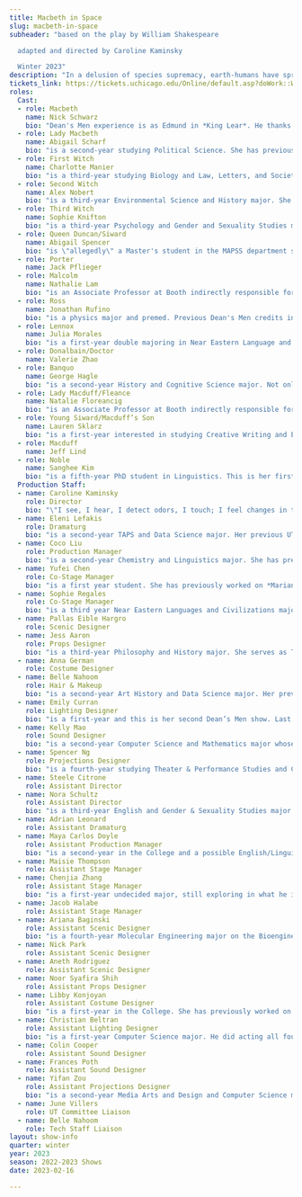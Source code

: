 ```yaml
---
title: Macbeth in Space
slug: macbeth-in-space
subheader: "based on the play by William Shakespeare

  adapted and directed by Caroline Kaminsky

  Winter 2023"
description: "In a delusion of species supremacy, earth-humans have spread their reign through the galaxy. While the conquerors play their power-games, the aliens of colonized Planet Inverness seek revenge on humankind. Are the Macbeths slowly poisoned to madness by their own ambition, or by a mysterious energy native to the planet?"
tickets_link: https://tickets.uchicago.edu/Online/default.asp?doWork::WScontent::loadArticle=Load&BOparam::WScontent::loadArticle::article_id=B6DFE9CA-A9C7-4F3C-B6C2-675BDB1C17CC
roles:
  Cast:
  - role: Macbeth
    name: Nick Schwarz
    bio: "Dean's Men experience is as Edmund in *King Lear*. He thanks you for coming to the show."
  - role: Lady Macbeth
    name: Abigail Scharf
    bio: "is a second-year studying Political Science. She has previously been Gloucester in *King Lear*, and Marian/Robin Hood in *Marian, or the True Tale of Robin Hood*."
  - role: First Witch
    name: Charlotte Manier
    bio: "is a third-year studying Biology and Law, Letters, and Society. She was previously in the Dean’s Men production of *Romeo & Juliet* as the Nurse. Looking forward, she is very excited to be a co-director for the Dean’s Men’s next production, *Twelfth Night*. Though she’ll definitely miss being a little creature with her weird sisters when this production is over. Heeheehoohoo"
  - role: Second Witch
    name: Alex Nobert
    bio: "is a third-year Environmental Science and History major. She has previously acted in *Romeo & Juliet* (Mercutio), *King Lear* (Regan), *The Heirs* (Aveline) and *Original Sin* (ensemble member), as well as Hyde Park Community Players’ *Much Ado About Nothing* (Don John). When she is not crouching on stage, she is trying her best to promote sustainability on campus (please please sign up for the subsidized off campus composting program!! Ask me about it, I’ll send you the link!). She is so grateful to be a part of this incredible cast and crew. And lastly, hee hee hoo hoo."
  - role: Third Witch
    name: Sophie Knifton
    bio: "is a third-year Psychology and Gender and Sexuality Studies major. She was most recently seen in the Dean's Men's production of *Love's Labour's Lost* (Jaquenetta/Maria). Her other Shakespeare experience includes *Hamlet* (Hamlet) and *A Midsummer Night's Dream* (Titania). She currently serves as the social chair for the Dean's Men board. She hopes you enjoy the show!"
  - role: Queen Duncan/Siward
    name: Abigail Spencer
    bio: "is \"allegedly\" a Master's student in the MAPSS department studying Psychology (we have not confirmed this department exists). Abigail claims to have \"received a BS in Sociology and a BA in Forensic Psychology\" (needs citation). Abigail dedicates this performance to \"Precious and Peach cat\" (these cats are real but we are still investigating how they are connected to Abigail.) [This bio is awaiting review from our team of fact checkers]."
  - role: Porter
    name: Jack Pflieger
  - role: Malcolm
    name: Nathalie Lam
    bio: "is an Associate Professor at Booth indirectly responsible for the latest Nobel Prize in Economics (she has been to a physical bank). You might recognise her from her work on 90 Day Fiancee and the moon landing hoax. Over winter break, Nathalie finally won her custody battle over her children (yay!)."
  - role: Ross
    name: Jonathan Rufino
    bio: "is a physics major and premed. Previous Dean's Men credits include  Autumn 2022's *Romeo & Juliet* (Capulet), Spring 2022's *King Lear* (King Lear), Autumn 2021's *Love's Labours Lost* (Ferdinand), Spring 2019's *Twelfth Night* (Sir Andrew Aguecheek), and Winter 2019's *Macbeth* (Macduff)."
  - role: Lennox
    name: Julia Morales
    bio: "is a first-year double majoring in Near Eastern Language and Culture with a focus on Ancient Egypt, and History with a focus on the Ancient Mediterranean. She has previously worked on *Marian, or the True Tale of Robin Hood* (Lucy), and *Arms and the Man* (Louka). Offstage, she enjoys singing, cross-stitching, fashion design, and  exercising. She hopes you enjoy the show!"
  - role: Donalbain/Doctor
    name: Valerie Zhao
  - role: Banquo
    name: George Hagle
    bio: "is a second-year History and Cognitive Science major. Not only is this his Dean's Men debut, but it's also his first UT performance."
  - role: Lady Macduff/Fleance
    name: Natalie Floreancig
    bio: "is an Associate Professor at Booth indirectly responsible for the latest Nobel Prize in Physics (she has been to a physical lab). You might recognize her from her work on 90 Day Fiancee with her now ex, who is also in this production, and the moon landing hoax. Over winter break, Natalie unfortunately lost her custody battle over her name and her children :( "
  - role: Young Siward/Macduff’s Son
    name: Lauren Sklarz
    bio: "is a first-year interested in studying Creative Writing and Economics. *Macbeth in Space* is her first show with UT and the Dean's Men and she’s so excited to be a part of the cast!"
  - role: Macduff
    name: Jeff Lind
  - role: Noble
    name: Sanghee Kim
    bio: "is a fifth-year PhD student in Linguistics. This is her first time performing in Chicago, and she's really grateful to have been able to be part of the production with a lot of amazing people."
  Production Staff:
  - name: Caroline Kaminsky
    role: Director
    bio: "\"I see, I hear, I detect odors, I touch; I feel changes in temperature, taste. I sense the passage of time. I may take emotive samples. Ahhhhh! I am happy. You see, Gurney, Namri? There's no mystery about a human life. It's not a problem to be solved, but a reality to be experienced.\" - Leto Atreides II"
  - name: Eleni Lefakis
    role: Dramaturg
    bio: "is a second-year TAPS and Data Science major. Her previous UT mainstage credits are *The Heirs* (Stage Manager), *The Trail to Oregon!* (Assistant Director/Dramaturg), *Romeo & Juliet* (Co-Production Manager), and *Marian, or the True Tale of Robin Hood* (Dramaturg/Assistant Director). She is also currently working on *Be More Chill* (Co-Director), going up 6th Week Spring in Theater West and *Twelfth Night* (Production Manager), going up 7th Week Spring in the Hutch Courtyard! She is happy to see this insane production come to life and thankful for the opportunity to stay involved with the Dean’s Men and return to her dramaturgical roots with a Shakespeare production."
  - name: Coco Liu
    role: Production Manager
    bio: "is a second-year Chemistry and Linguistics major. She has previously worked on *Love's Labour's Lost* (Assistant Stage Manager), *The Light* (Stage Manager), *King Lear* (Co-Stage Manager), *Romeo & Juliet* (Co-Production Manager), and in the upcoming *The Laramie Project* (Stage Management Collective™). She will come up with a fun fact in a future bio when she's not spending all her evenings in either rehearsals or performances."
  - name: Yufei Chen
    role: Co-Stage Manager
    bio: "is a first year student. She has previously worked on *Marian, or the True Tale of Robin Hood* in Autumn 2022 (Assistant Stage Manager). She wants to say thank you to all cast and crew, but particularly the amazing SM team!"
  - name: Sophie Regales
    role: Co-Stage Manager
    bio: "is a third year Near Eastern Languages and Civilizations major. She has previously worked on *Romeo & Juliet* (Assistant Stage Manager). She would like to thank the cast and crew for all of their hard work and everyone who came! She would also particularly like to thank the amazing SM Team (especially her co-SM Yufei who is the only reason she survived this process 💖"
  - name: Pallas Eible Hargro
    role: Scenic Designer
  - name: Jess Aaron
    role: Props Designer
    bio: "is a third-year Philosophy and History major. She serves as Treasurer of the Dean’s Men Board, the Social Chair of her dance group Rhythmic Bodies in Motion, and Orientation Student Director for UChicago's Orientation Team. Jess also works as a research assistant on a project about planetary epistemology in science fiction pulp magazines."
  - name: Anna German
    role: Costume Designer
  - name: Belle Nahoom
    role: Hair & Makeup
    bio: "is a second-year Art History and Data Science major. Her previous theatre credits with UT include *The Heirs* (ASM), *Marian* (ASM), *The Intruder* Workshop (Costume Designer), *Scientific Method* (Costume Designer), the *Queen of Spades* Workshop (SM & PM), and the B.A. Thesis, *Yivdak* (Jared). She is also involved with the Commedia Dell’Arte improv troupe on campus."
  - name: Emily Curran
    role: Lighting Designer
    bio: "is a first-year and this is her second Dean’s Men show. Last quarter she worked on *Romeo & Juliet* (Assistant Lighting Designer) and she is looking forward to continuing sitting behind the tech table and hitting buttons."
  - name: Kelly Mao
    role: Sound Designer
    bio: "is a second-year Computer Science and Mathematics major whose previous UT/Dean's Men credits include *Romeo & Juliet* (Asst. Sound Designer), *King Lear* (Co-Stage Manager), and *Love's Labour's Lost* (Asst. Stage Manager). She enjoys deep conversations and long walks on the beach at sunset."
  - name: Spencer Ng
    role: Projections Designer
    bio: "is a fourth-year studying Theater & Performance Studies and Computer Science. He serves as the UT Committee Chair, and his credits include *The Intruder* (Projections Designer), *King Lear* (Production Manager), *Love's Labour's Lost* (Stage Manager), and *My H8 Letter to the Gr8 American Theatre* (Stage Manager). He's grateful to be working with the Dean's Men for one last time, and he hopes you enjoy the beautiful landscapes of Inverness drawn by Yifan and the many space windows!"
  - name: Steele Citrone
    role: Assistant Director
  - name: Nora Schultz
    role: Assistant Director
    bio: "is a third-year English and Gender & Sexuality Studies major. Her flimsy excuse for not being involved in any campus theatre last quarter is that she was in London (which she never, ever drops into conversation), but you may remember her as Dumaine/Forester in last year's production of *Love's Labour's Lost*. In addition to being the Secretary of the Dean's Men, you can usually find Nora doing quick Wiktionary searches in rehearsal and trying to untangle yarn knots in her knitting projects."
  - name: Adrian Leonard
    role: Assistant Dramaturg
  - name: Maya Carlos Doyle
    role: Assistant Production Manager
    bio: "is a second-year in the College and a possible English/Linguistics double-major. She'd like to remind everyone that this is NOT in fact her first Dean's Men show — her UT debut was as an Assistant Scenic Designer in *Love's Labour's Lost*. Other (non-Shakespearean) past roles include: Stage Manager on *Marian* (UT Fall 2022); Lighting Designer on *Scientific Method* (UT Spring 2022); Assistant Stage Manager on *Amazons and Their Men* (TAPS Winter 2022); and assorted Assistant-ing in Lights and Production Management throughout the UT 2021–2022 season™."
  - name: Maisie Thompson
    role: Assistant Stage Manager
  - name: Chenjia Zhang
    role: Assistant Stage Manager
    bio: "is a first-year undecided major, still exploring in what he is truly interested in. *Macbeth in Space* (Assistant Stage Manager) is his first show in University Theater, and he is really excited in joining the Macbeth in Space production team."
  - name: Jacob Halabe
    role: Assistant Stage Manager
  - name: Ariana Baginski
    role: Assistant Scenic Designer
    bio: "is a fourth-year Molecular Engineering major on the Bioengineering track and TAPS minor. She has previously worked for several UT productions including *Romeo & Juliet* (Lady Capulet), *The Trail to Oregon!* (Co-Stage Manager), *My H8 Letter to the Gr8 American Theatre* (Assistant Sound Designer), *The Old Man and the Old Moon* (Assistant Scenic Designer), and *The Winter’s Tale* (Assistant Scenic Designer). She would like to thank Pallas for giving her an opportunity to work in scenic again before she graduates and hopes you enjoy the show!"
  - name: Nick Park
    role: Assistant Scenic Designer
  - name: Aneth Rodriguez
    role: Assistant Scenic Designer
  - name: Noor Syafira Shih
    role: Assistant Props Designer
  - name: Libby Konjoyan
    role: Assistant Costume Designer
    bio: "is a first-year in the College. She has previously worked on *Marian, or the True Tale of Robin Hood* (Assistant Costume Designer)."
  - name: Christian Beltran 
    role: Assistant Lighting Designer
    bio: "is a first-year Computer Science major. He did acting all four years of high school and performed in *Romeo & Juliet* last quarter, but has turned to the dark side (pun very much intended) to do Assistant Lights for Macbeth in Space. He hopes to hold more production and management roles in the future. Enjoy the show! If you can see it..."
  - name: Colin Cooper
    role: Assistant Sound Designer
  - name: Frances Poth
    role: Assistant Sound Designer
  - name: Yifan Zou
    role: Assistant Projections Designer
    bio: "is a second-year Media Arts and Design and Computer Science major. She has previously worked on *King Lear* (Assistant Scenic Designer)."
  - name: June Villers
    role: UT Committee Liaison
  - name: Belle Nahoom
    role: Tech Staff Liaison
layout: show-info
quarter: winter
year: 2023
season: 2022-2023 Shows
date: 2023-02-16

---
```

